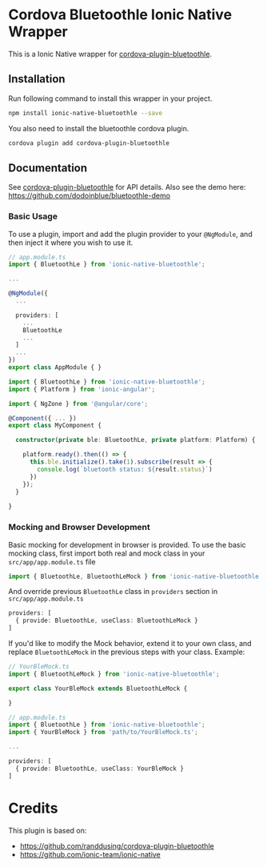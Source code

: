 
# Cordova Bluetoothle Ionic Native Wrapper

This is a Ionic Native wrapper for [cordova-plugin-bluetoothle](https://github.com/randdusing/cordova-plugin-bluetoothle).

## Installation

Run following command to install this wrapper in your project.
```bash
npm install ionic-native-bluetoothle --save
```

You also need to install the bluetoothle cordova plugin.
```bash
cordova plugin add cordova-plugin-bluetoothle
```

## Documentation

See [cordova-plugin-bluetoothle](https://github.com/randdusing/cordova-plugin-bluetoothle) for API details.
Also see the demo here: https://github.com/dodoinblue/bluetoothle-demo

### Basic Usage

To use a plugin, import and add the plugin provider to your `@NgModule`, and then inject it where you wish to use it.

```typescript
// app.module.ts
import { BluetoothLe } from 'ionic-native-bluetoothle';

...

@NgModule({
  ...

  providers: [
    ...
    BluetoothLe
    ...
  ]
  ...
})
export class AppModule { }
```

```typescript
import { BluetoothLe } from 'ionic-native-bluetoothle';
import { Platform } from 'ionic-angular';

import { NgZone } from '@angular/core';

@Component({ ... })
export class MyComponent {

  constructor(private ble: BluetoothLe, private platform: Platform) {

    platform.ready().then(() => {
      this.ble.initialize().take(1).subscribe(result => {
        console.log(`bluetooth status: ${result.status}`)
      })
    });
  }
  
}
```

### Mocking and Browser Development

Basic mocking for development in browser is provided. To use the basic mocking class, first import both real and mock class in your `src/app/app.module.ts` file

```typescript
import { BluetoothLe, BluetoothLeMock } from 'ionic-native-bluetoothle';
```

And override previous `BluetoothLe` class in `providers` section in `src/app/app.module.ts`
```typescript
providers: [
  { provide: BluetoothLe, useClass: BluetoothLeMock }
]
```

If you'd like to modify the Mock behavior, extend it to your own class, and replace `BluetoothLeMock` in the previous steps with your class. Example:

```typescript
// YourBleMock.ts
import { BluetoothLeMock } from 'ionic-native-bluetoothle';

export class YourBleMock extends BluetoothLeMock {

}

// app.module.ts
import { BluetoothLe } from 'ionic-native-bluetoothle';
import { YourBleMock } from 'path/to/YourBleMock.ts';

...

providers: [
  { provide: BluetoothLe, useClass: YourBleMock }
]
```

# Credits

This plugin is based on:
* https://github.com/randdusing/cordova-plugin-bluetoothle
* https://github.com/ionic-team/ionic-native
